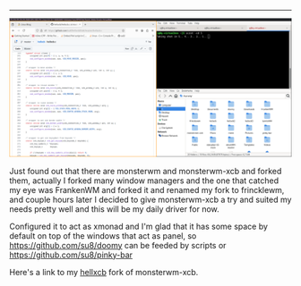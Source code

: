 
---

![](img/file/swtiching_from_xmonad_to_hellxcb.png)

Just found out that there are monsterwm and monsterwm-xcb and forked them, actually I forked many window managers and the one that catched my eye was FrankenWM and forked it and renamed my fork to frincklewm, and couple hours later I decided to give monsterwm-xcb a try and suited my needs pretty well and this will be my daily driver for now. 

Configured it to act as xmonad and I'm glad that it has some space by default on top of the windows that act as panel, so https://github.com/su8/doomy can be feeded by scripts or https://github.com/su8/pinky-bar

Here's a link to my [hellxcb](https://github.com/su8/hellxcb) fork of monsterwm-xcb.

